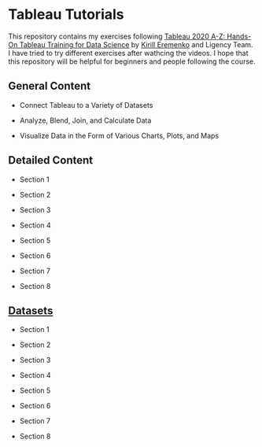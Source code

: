 # Tableau Tutorials

This repository contains my exercises following [Tableau 2020 A-Z: Hands-On Tableau Training for Data Science](https://www.udemy.com/course/tableau10/) by [Kirill Eremenko](https://www.linkedin.com/in/keremenko/) and Ligency Team. I have tried to try different exercises after wathcing the videos. I hope that this repository will be helpful for beginners and people following the course.

## General Content

- Connect Tableau to a Variety of Datasets

- Analyze, Blend, Join, and Calculate Data

- Visualize Data in the Form of Various Charts, Plots, and Maps

## Detailed Content

- Section 1

- Section 2

- Section 3

- Section 4

- Section 5

- Section 6

- Section 7

- Section 8

## [Datasets](/datasets)

- Section 1

- Section 2

- Section 3

- Section 4

- Section 5

- Section 6

- Section 7

- Section 8

